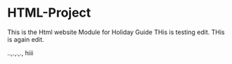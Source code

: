 # HTML-Project
This is the Html website Module for Holiday Guide
THis is testing edit.
THis is again edit.

..,.,.,.,
hiii
